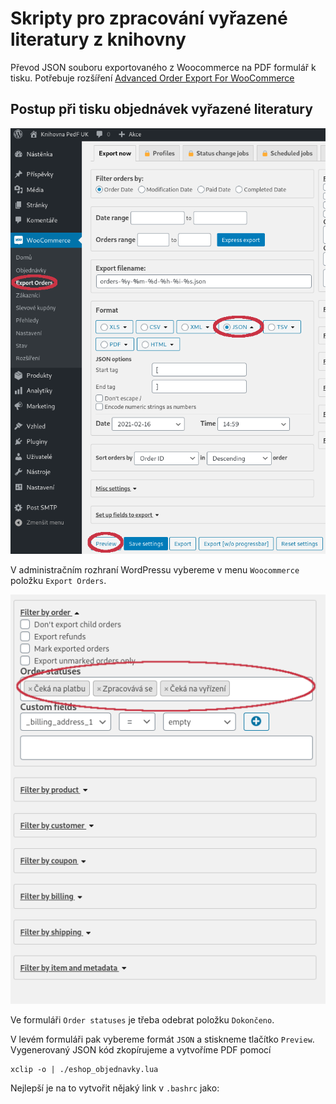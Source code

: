 # Skripty pro zpracování vyřazené literatury z knihovny

Převod JSON souboru exportovaného z Woocommerce na PDF formulář k tisku.
Potřebuje rozšíření [Advanced Order Export For
WooCommerce](https://wordpress.org/plugins/woo-order-export-lite/)

## Postup při tisku objednávek vyřazené literatury

![Formulář exportu](screenshot.png)

V administračním rozhraní WordPressu vybereme v menu `Woocommerce` položku
`Export Orders`. 

![Nastavení statusů](screenshot2.png)

Ve formuláři `Order statuses` je třeba odebrat položku `Dokončeno`.

V levém formuláři pak vybereme formát `JSON` a stiskneme tlačítko `Preview`. Vygenerovaný JSON kód zkopírujeme a vytvoříme PDF pomocí

    xclip -o | ./eshop_objednavky.lua 

Nejlepší je na to vytvořit nějaký link v `.bashrc` jako:

    




